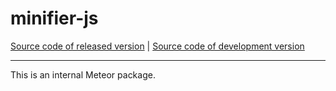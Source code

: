 # minifier-js
[Source code of released version](https://github.com/meteor/meteor/tree/master/packages/minifier-js) | [Source code of development version](https://github.com/meteor/meteor/tree/devel/packages/minifier-js)
***

This is an internal Meteor package.